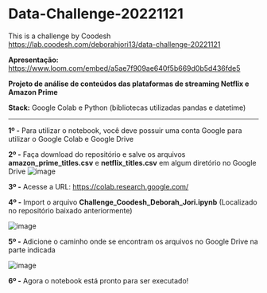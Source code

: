 # Data-Challenge-20221121 
This is a challenge by Coodesh
https://lab.coodesh.com/deborahjori13/data-challenge-20221121

**Apresentação:** https://www.loom.com/embed/a5ae7f909ae640f5b669d0b5d436fde5


**Projeto de análise de conteúdos das plataformas de streaming Netflix e Amazon Prime**

**Stack:** Google Colab e Python (bibliotecas utilizadas pandas e datetime)

---

**1º -** Para utilizar o notebook, você deve possuir uma conta Google para utilizar o Google Colab e Google Drive

**2º -** Faça download do repositório e salve os arquivos **amazon_prime_titles.csv** e **netflix_titles.csv** em algum diretório no Google Drive
![image](https://user-images.githubusercontent.com/112877982/221069824-a503d72d-7088-4dfa-96bf-d3281a4fcd7e.png)

**3º -** Acesse a URL: https://colab.research.google.com/

**4º -** Import o arquivo **Challenge_Coodesh_Deborah_Jori.ipynb** (Localizado no repositório baixado anteriormente)

![image](https://user-images.githubusercontent.com/112877982/221062657-48278f43-7cc3-4c18-94d0-0d5f823fefcb.png)

**5º -** Adicione o caminho onde se encontram os arquivos no Google Drive na parte indicada

![image](https://user-images.githubusercontent.com/112877982/221062968-8cf6ffa8-0bc8-460b-b4e2-f55faea8bf9e.png)

**6º -** Agora o notebook está pronto para ser executado!




